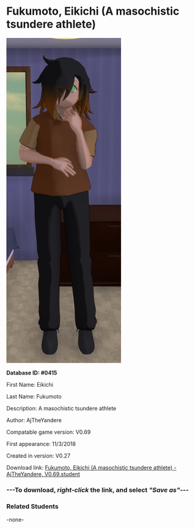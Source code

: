 # Fukumoto, Eikichi (A masochistic tsundere athlete)

<img src="../../Files/Images/Fukumoto, Eikichi (A masochistic tsundere athlete).png" title="Fukumoto, Eikichi (A masochistic tsundere athlete) - AjTheYandere, V0.69">

**Database ID: #0415**

First Name: Eikichi

Last Name: Fukumoto

Description: A masochistic tsundere athlete

Author: AjTheYandere

Compatable game version: V0.69

First appearance: 11/3/2018

Created in version: V0.27

Download link: <a href="https://raw.githubusercontent.com/Arbiter1223/Daigaku-Gurashi-Custom-Students/master/Files/Student%20Files/Fukumoto%2C%20Eikichi%20(A%20masochistic%20tsundere%20athlete)%20-%20AjTheYandere%2C%20V0.69.student">Fukumoto, Eikichi (A masochistic tsundere athlete) - AjTheYandere, V0.69.student</a>

### ---**To download, _right-click_ the link, and select _"Save as"_**---

### Related Students

-none-

